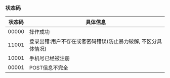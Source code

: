 ### 状态码

| 状态码 | 具体信息 |
| ---- | ---- |
| 00000 | 操作成功　|
| 11001 | 登录出错:用户不存在或者密码错误(防止暴力破解, 不区分具体情况) |
| 10001 | 手机号已经被注册 |
| 00001 | POST信息不完全 |

